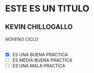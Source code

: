 # ESTE ES UN TITULO 
## KEVIN CHILLOGALLO  
###### NOVENO CICLO  
- [x] ES UNA BUENA PRACTICA
- [ ] ES MEDIA BUENA PRACTICA
- [ ] ES UNA MALA PRACTICA
